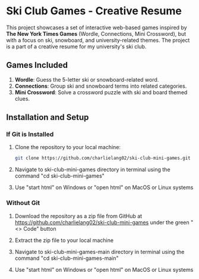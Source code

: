 # Ski Club Games - Creative Resume

This project showcases a set of interactive web-based games inspired by **The New York Times Games** (Wordle, Connections, Mini Crossword), but with a focus on ski, snowboard, and university-related themes. The project is a part of a creative resume for my university's ski club.

## Games Included

1. **Wordle**: Guess the 5-letter ski or snowboard-related word.
2. **Connections**: Group ski and snowboard terms into related categories.
3. **Mini Crossword**: Solve a crossword puzzle with ski and board themed clues.

## Installation and Setup

### If Git is Installed

1. Clone the repository to your local machine:
   ```bash
   git clone https://github.com/charlielang02/ski-club-mini-games.git
   ```
2. Navigate to ski-club-mini-games directory in terminal using the command "cd ski-club-mini-games"

3. Use "start html" on Windows or "open html" on MacOS or Linux systems

### Without Git

1. Download the repository as a zip file from GitHub at https://github.com/charlielang02/ski-club-mini-games under the green "<> Code" button

2. Extract the zip file to your local machine

3. Navigate to ski-club-mini-games-main directory in terminal using the command "cd ski-club-mini-games-main"

4. Use "start html" on Windows or "open html" on MacOS or Linux systems
